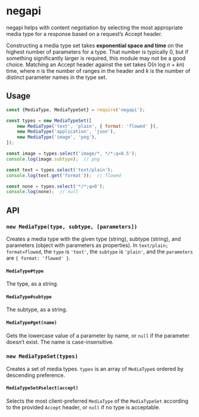 # negapi

negapi helps with content negotiation by selecting the most appropriate media type for a response based on a request’s Accept header.

Constructing a media type set takes **exponential space and time** on the highest number of parameters for a type. That number is typically 0, but if something significantly larger is required, this module may not be a good choice. Matching an Accept header against the set takes O(*n* log *n* + *kn*) time, where *n* is the number of ranges in the header and *k* is the number of distinct parameter names in the type set.


## Usage

```javascript
const {MediaType, MediaTypeSet} = require('negapi');

const types = new MediaTypeSet([
	new MediaType('text', 'plain', { format: 'flowed' }),
	new MediaType('application', 'json'),
	new MediaType('image', 'png'),
]);

const image = types.select('image/*, */*;q=0.5');
console.log(image.subtype);  // png

const text = types.select('text/plain');
console.log(text.get('format'));  // flowed

const none = types.select('*/*;q=0');
console.log(none);  // null
```


## API

### `new MediaType(type, subtype, [parameters])`

Creates a media type with the given type (string), subtype (string), and parameters (object with parameters as properties). In `text/plain; format=flowed`, the `type` is `'text'`, the `subtype` is `'plain'`, and the `parameters` are `{ format: 'flowed' }`.

#### `MediaType#type`

The type, as a string.

#### `MediaType#subtype`

The subtype, as a string.

#### `MediaType#get(name)`

Gets the lowercase value of a parameter by name, or `null` if the parameter doesn’t exist. The name is case-insensitive.

### `new MediaTypeSet(types)`

Creates a set of media types. `types` is an array of `MediaType`s ordered by descending preference.

#### `MediaTypeSet#select(accept)`

Selects the most client-preferred `MediaType` of the `MediaTypeSet` according to the provided `Accept` header, or `null` if no type is acceptable.
